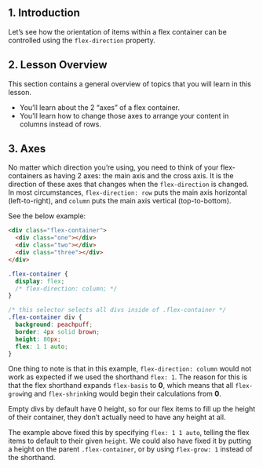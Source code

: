 ## 1. Introduction

Let’s see how the orientation of items within a flex container can be controlled using the `flex-direction` property.

## 2. Lesson Overview

This section contains a general overview of topics that you will learn in this lesson.
<ul>
  <li> You’ll learn about the 2 “axes” of a flex container. </li>
  <li> You’ll learn how to change those axes to arrange your content in columns instead of rows. </li>
</ul>

## 3. Axes

No matter which direction you’re using, you need to think of your flex-containers as having 2 axes: the main axis and the cross axis. It is the direction of these axes that changes when the `flex-direction` is changed. In most circumstances, `flex-direction: row` puts the main axis horizontal (left-to-right), and `column` puts the main axis vertical (top-to-bottom).

See the below example:

```html
<div class="flex-container">
  <div class="one"></div>
  <div class="two"></div>
  <div class="three"></div>
</div>
```

```css
.flex-container {
  display: flex;
  /* flex-direction: column; */
}

/* this selector selects all divs inside of .flex-container */
.flex-container div {
  background: peachpuff;
  border: 4px solid brown;
  height: 80px;
  flex: 1 1 auto;
}
```

One thing to note is that in this example, `flex-direction: column` would not work as expected if we used the shorthand `flex: 1`. The reason for this is that the flex shorthand expands `flex-basis` to **0**, which means that all `flex-grow`ing and `flex-shrink`ing would begin their calculations from **0**.

Empty divs by default have 0 height, so for our flex items to fill up the height of their container, they don’t actually need to have any height at all.

The example above fixed this by specifying `flex: 1 1 auto`, telling the flex items to default to their given `height`. We could also have fixed it by putting a height on the parent `.flex-container`, or by using `flex-grow: 1` instead of the shorthand.
